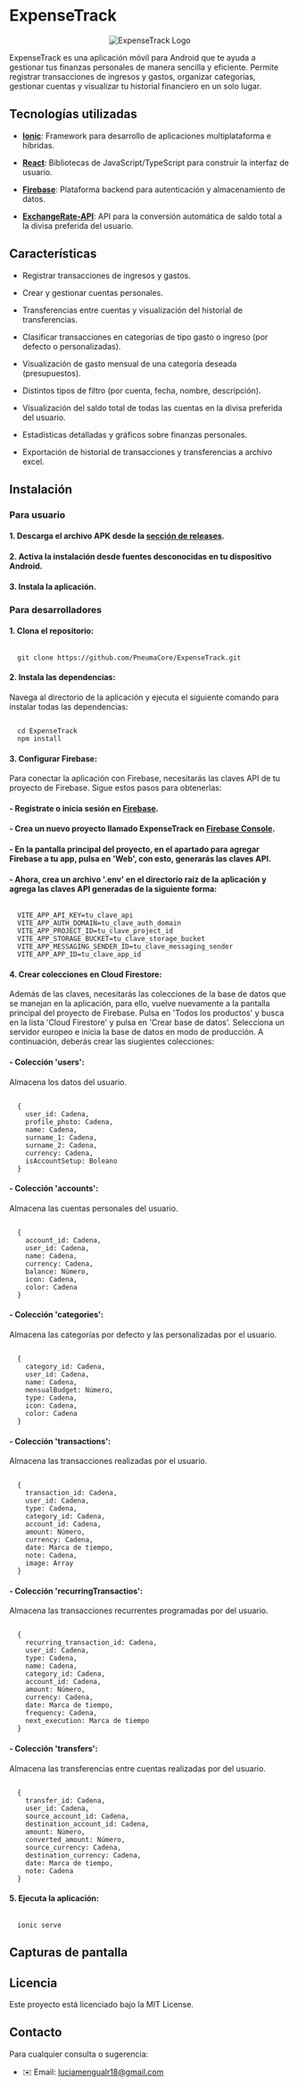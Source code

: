 # ExpenseTrack

<p align="center">
  <img src="public/assets/icon.png" alt="ExpenseTrack Logo" />
</p>

ExpenseTrack es una aplicación móvil para Android que te ayuda a gestionar tus finanzas personales de manera sencilla y eficiente. Permite registrar transacciones de ingresos y gastos, organizar categorías, gestionar cuentas y visualizar tu historial financiero en un solo lugar.

## Tecnologías utilizadas

 - [**Ionic**](https://ionicframework.com/): Framework para desarrollo de aplicaciones multiplataforma e híbridas.

 - [**React**](https://es.react.dev/): Bibliotecas de JavaScript/TypeScript para construir la interfaz de usuario.

 - [**Firebase**](https://firebase.google.com/?hl=es-419): Plataforma backend para autenticación y almacenamiento de datos.

 - [**ExchangeRate-API**](https://www.exchangerate-api.com/): API para la conversión automática de saldo total a la divisa preferida del usuario.


## Características

 - Registrar transacciones de ingresos y gastos.

 - Crear y gestionar cuentas personales.

 - Transferencias entre cuentas y visualización del historial de transferencias.

 - Clasificar transacciones en categorías de tipo gasto o ingreso (por defecto o personalizadas).

 - Visualización de gasto mensual de una categoría deseada (presupuestos).

 - Distintos tipos de filtro (por cuenta, fecha, nombre, descripción).

 - Visualización del saldo total de todas las cuentas en la divisa preferida del usuario.

 - Estadísticas detalladas y gráficos sobre finanzas personales.

 - Exportación de historial de transacciones y transferencias a archivo excel.


## Instalación

### Para usuario

#### 1. Descarga el archivo APK desde la [sección de releases](https://github.com/PneumaCore/ExpenseTrack/releases).

#### 2. Activa la instalación desde fuentes desconocidas en tu dispositivo Android.

#### 3. Instala la aplicación.


### Para desarrolladores

#### 1. Clona el repositorio:

```

  git clone https://github.com/PneumaCore/ExpenseTrack.git

```

#### 2. Instala las dependencias:

Navega al directorio de la aplicación y ejecuta el siguiente comando para instalar todas las dependencias:

```

  cd ExpenseTrack
  npm install

```


#### 3. Configurar Firebase:

Para conectar la aplicación con Firebase, necesitarás las claves API de tu proyecto de Firebase. Sigue estos pasos para obtenerlas:

#### - Regístrate o inicia sesión en [Firebase](https://firebase.google.com/?hl=es-419).

#### - Crea un nuevo proyecto llamado ExpenseTrack en [Firebase Console](https://console.firebase.google.com/u/0/?hl=es-419).

#### - En la pantalla principal del proyecto, en el apartado para agregar Firebase a tu app, pulsa en 'Web', con esto, generarás las claves API.

#### - Ahora, crea un archivo '.env' en el directorio raíz de la aplicación y agrega las claves API generadas de la siguiente forma:

```

  VITE_APP_API_KEY=tu_clave_api
  VITE_APP_AUTH_DOMAIN=tu_clave_auth_domain
  VITE_APP_PROJECT_ID=tu_clave_project_id
  VITE_APP_STORAGE_BUCKET=tu_clave_storage_bucket
  VITE_APP_MESSAGING_SENDER_ID=tu_clave_messaging_sender
  VITE_APP_APP_ID=tu_clave_app_id

```

#### 4. Crear colecciones en Cloud Firestore:

Además de las claves, necesitarás las colecciones de la base de datos que se manejan en la aplicación, para ello, vuelve nuevamente a la pantalla principal del proyecto de Firebase. Pulsa en 'Todos los productos' y busca en la lista 'Cloud Firestore' y pulsa en 'Crear base de datos'. Selecciona un servidor europeo e inicia la base de datos en modo de producción. A continuación, deberás crear las siugientes colecciones:

#### - Colección 'users':

Almacena los datos del usuario.

```

  {
    user_id: Cadena,
    profile_photo: Cadena,
    name: Cadena,
    surname_1: Cadena,
    surname_2: Cadena,
    currency: Cadena,
    isAccountSetup: Boleano
  }

```

#### - Colección 'accounts':

Almacena las cuentas personales del usuario.

```

  {
    account_id: Cadena,
    user_id: Cadena,
    name: Cadena,
    currency: Cadena,
    balance: Número,
    icon: Cadena,
    color: Cadena
  }

```

#### - Colección 'categories':

Almacena las categorías por defecto y las personalizadas por el usuario.

```

  {
    category_id: Cadena,
    user_id: Cadena,
    name: Cadena,
    mensualBudget: Número,
    type: Cadena,
    icon: Cadena,
    color: Cadena
  }

```

#### - Colección 'transactions':

Almacena las transacciones realizadas por el usuario.

```

  {
    transaction_id: Cadena,
    user_id: Cadena,
    type: Cadena,
    category_id: Cadena,
    account_id: Cadena,
    amount: Número,
    currency: Cadena,
    date: Marca de tiempo,
    note: Cadena,
    image: Array
  }

```

#### - Colección 'recurringTransactios':

Almacena las transacciones recurrentes programadas por del usuario.

```

  {
    recurring_transaction_id: Cadena,
    user_id: Cadena,
    type: Cadena,
    name: Cadena,
    category_id: Cadena,
    account_id: Cadena,
    amount: Número,
    currency: Cadena,
    date: Marca de tiempo,
    frequency: Cadena,
    next_execution: Marca de tiempo
  }

```

#### - Colección 'transfers':

Almacena las transferencias entre cuentas realizadas por del usuario.

```

  {
    transfer_id: Cadena,
    user_id: Cadena,
    source_account_id: Cadena,
    destination_account_id: Cadena,
    amount: Número,
    converted_amount: Número,
    source_currency: Cadena,
    destination_currency: Cadena,
    date: Marca de tiempo,
    note: Cadena
  }

```

#### 5. Ejecuta la aplicación:

```

  ionic serve

```


## Capturas de pantalla



## Licencia

Este proyecto está licenciado bajo la MIT License.

## Contacto

Para cualquier consulta o sugerencia:

 - ✉️ Email: luciamengualr18@gmail.com

